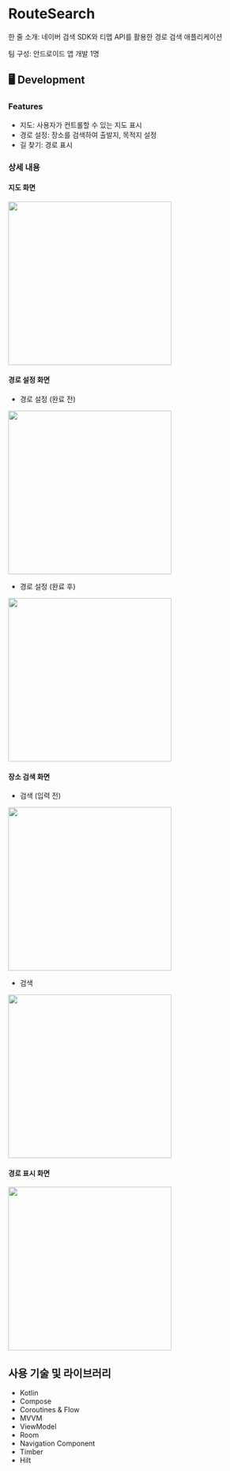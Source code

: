 # RouteSearch

한 줄 소개: 네이버 검색 SDK와 티맵 API를 활용한 경로 검색 애플리케이션 <p/>
팀 구성: 안드로이드 앱 개발 1명

## 🖥 Development

### Features
- 지도: 사용자가 컨트롤할 수 있는 지도 표시
- 경로 설정: 장소를 검색하여 출발지, 목적지 설정
- 길 찾기: 경로 표시

### 상세 내용
#### 지도 화면
<img width="330" src="https://github.com/changs97/RouteSearch/assets/86148926/7e8f0c2c-3c32-4bce-a53a-e1bcb179c61f">

#### 경로 설정 화면
- 경로 설정 (완료 전)
<img width="330" src="https://github.com/changs97/RouteSearch/assets/86148926/d684c035-d47e-443e-9388-9cef1cd1669f">

- 경로 설정 (완료 후)
<img width="330" src="https://github.com/changs97/RouteSearch/assets/86148926/86cc4cb9-cc3a-4444-a7d4-1e1bcc182be2">

#### 장소 검색 화면
- 검색 (입력 전)
<img width="330" src="https://github.com/changs97/RouteSearch/assets/86148926/29cceec0-62c3-4c3d-9e0c-bb612ac16d00">

- 검색
<img width="330" src="https://github.com/changs97/RouteSearch/assets/86148926/2b565995-d1cd-4080-aa40-21008c76af1b">

#### 경로 표시 화면
<img width="330" src="https://github.com/changs97/RouteSearch/assets/86148926/624bc90d-0f4f-4ac0-897a-c9a7fd351cf9">

## 사용 기술 및 라이브러리
- Kotlin
- Compose
- Coroutines & Flow
- MVVM 
- ViewModel
- Room
- Navigation Component
- Timber
- Hilt
